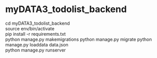 # myDATA3_todolist_backend

cd myDATA3_todolist_backend<br />
source env/bin/activate<br />
pip install -r requirements.txt<br />
python manage.py makemigrations
python manage.py migrate
python manage.py loaddata data.json<br />
python manage.py runserver<br />

